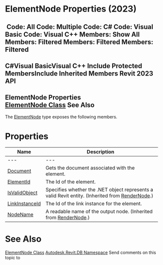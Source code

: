 # ElementNode Properties (2023)

﻿
 Code: All Code: Multiple Code: C# Code: Visual Basic Code: Visual C++  Members: Show All Members: Filtered Members: Filtered Members: Filtered   
---  
C#Visual BasicVisual C++
Include Protected MembersInclude Inherited Members
Revit 2023 API  
---  
ElementNode Properties  
[ElementNode Class](45f8a303-c479-9d6e-c39e-7705169820c2.md "ElementNode Class") See Also  
---  
The [ElementNode](45f8a303-c479-9d6e-c39e-7705169820c2.md "ElementNode Class") type exposes the following members.
# Properties
| Name | Description |
| --- | --- |
| --- | --- | --- |
| [Document](140d8019-121f-927e-6388-c3db5d767956.md "Document Property") | Gets the document associated with the element. |
| [ElementId](d030f0f5-76f5-2f33-d3fd-14e383de6b7b.md "ElementId Property") | The Id of the element. |
| [IsValidObject](5e642162-fd60-8697-24d2-b2c8574d4fb2.md "IsValidObject Property") | Specifies whether the .NET object represents a valid Revit entity.  (Inherited from [RenderNode](9900b69b-7cb7-8555-75ac-4b5f22b5fa7f.md "RenderNode Class").) |
| [LinkInstanceId](c3b0fdbf-8fd9-0e84-0b29-3868a55c1d81.md "LinkInstanceId Property") | The Id of the link instance for the element. |
| [NodeName](f00a73db-fecc-70eb-c81a-67ef27212de5.md "NodeName Property") | A readable name of the output node.  (Inherited from [RenderNode](9900b69b-7cb7-8555-75ac-4b5f22b5fa7f.md "RenderNode Class").) |

# See Also
[ElementNode Class](45f8a303-c479-9d6e-c39e-7705169820c2.md "ElementNode Class")
[Autodesk.Revit.DB Namespace](87546ba7-461b-c646-cbb1-2cb8f5bff8b2.md "Autodesk.Revit.DB Namespace")
Send comments on this topic to 